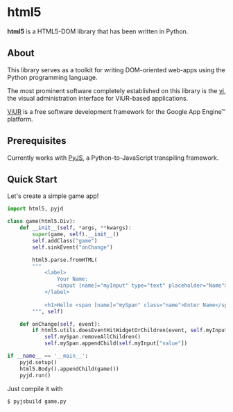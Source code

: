 # html5

**html5** is a HTML5-DOM library that has been written in Python.

## About

This library serves as a toolkit for writing DOM-oriented web-apps using the
Python programming language.

The most prominent software completely established on this library is the
[vi](https://github.com/viur-framework/vi/), the visual administration interface
for ViUR-based applications.

[ViUR](https://www.viur.is) is a free software development framework for the
Google App Engine™ platform.

## Prerequisites

Currently works with [PyJS](https://github.com/pyjs/pyjs), a Python-to-JavaScript transpiling framework.

## Quick Start

Let's create a simple game app!

```python
import html5, pyjd

class game(html5.Div):
	def __init__(self, *args, **kwargs):
		super(game, self).__init__()
		self.addClass("game")
		self.sinkEvent("onChange")

		html5.parse.fromHTML(
		"""
			<label>
				Your Name:
				<input [name]="myInput" type="text" placeholder="Name">
			</label>
			
			<h1>Hello <span [name]="mySpan" class="name">Enter Name</span>!</h1>
		""", self)

	def onChange(self, event):
		if html5.utils.doesEventHitWidgetOrChildren(event, self.myInput):
			self.mySpan.removeAllChildren()
			self.mySpan.appendChild(self.myInput["value"])

if __name__ == '__main__':
	pyjd.setup()
	html5.Body().appendChild(game())
	pyjd.run()
```

Just compile it with

	$ pyjsbuild game.py
